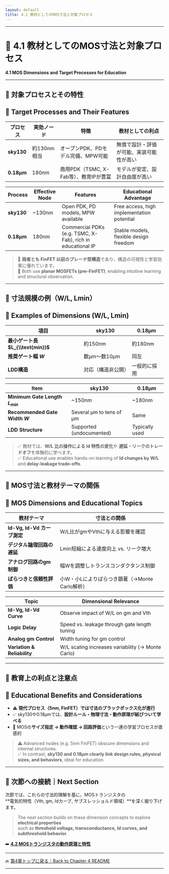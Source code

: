 ```yaml
---
layout: default
title: 4.1 教材としてのMOS寸法と対象プロセス　
---
```


---

# 📘 4.1 教材としてのMOS寸法と対象プロセス  
**4.1 MOS Dimensions and Target Processes for Education**

---

## 🎯 対象プロセスとその特性  
## 🎯 Target Processes and Their Features

| プロセス | 実効ノード | 特徴 | 教材としての利点 |
|----------|------------|------|------------------|
| **sky130** | 約130nm相当 | オープンPDK、PDモデル完備、MPW可能 | 無償で設計・評価が可能、実装可能性が高い |
| **0.18µm** | 180nm | 商用PDK（TSMC, X-Fab等）、教育IPが豊富 | モデルが安定、設計自由度が高い |

| Process | Effective Node | Features | Educational Advantage |
|---------|----------------|----------|------------------------|
| **sky130** | ~130nm | Open PDK, PD models, MPW available | Free access, high implementation potential |
| **0.18µm** | 180nm | Commercial PDKs (e.g. TSMC, X-Fab), rich in educational IP | Stable models, flexible design freedom |

> 📌 **両者とも FinFET 以前のプレーナ型構造**であり、構造の可視性と学習効果に優れています。  
> 📌 Both use **planar MOSFETs (pre-FinFET)**, enabling intuitive learning and structural observation.

---

## 📐 寸法規模の例（W/L, Lmin）  
## 📐 Examples of Dimensions (W/L, Lmin)

| 項目 | sky130 | 0.18µm |
|------|--------|--------|
| **最小ゲート長 $L_{\\text{min}}$** | 約150nm | 約180nm |
| **推奨ゲート幅 $W$** | 数µm〜数10µm | 同左 |
| **LDD構造** | 対応（構造非公開） | 一般的に採用 |

| Item | sky130 | 0.18µm |
|------|--------|--------|
| **Minimum Gate Length $L_{min}$** | ~150nm | ~180nm |
| **Recommended Gate Width $W$** | Several µm to tens of µm | Same |
| **LDD Structure** | Supported (undocumented) | Typically used |

> ✅ 教材では、**W/L 比の操作による Id 特性の変化**や **遅延・リークのトレードオフ**を体験的に学べます。  
> ✅ Educational use enables hands-on learning of **Id changes by W/L** and **delay-leakage trade-offs**.

---

## 📘 MOS寸法と教材テーマの関係  
## 📘 MOS Dimensions and Educational Topics

| 教材テーマ | 寸法との関係 |
|------------|--------------|
| **Id-Vg, Id-Vd カーブ測定** | W/L比がgmやVthに与える影響を確認 |
| **デジタル論理回路の遅延** | Lmin短縮による速度向上 vs. リーク増大 |
| **アナログ回路のgm制御** | 幅Wを調整しトランスコンダクタンス制御 |
| **ばらつきと信頼性評価** | 小W・小Lによりばらつき顕著（→Monte Carlo解析） |

| Topic | Dimensional Relevance |
|-------|------------------------|
| **Id-Vg, Id-Vd Curve** | Observe impact of W/L on gm and Vth |
| **Logic Delay** | Speed vs. leakage through gate length tuning |
| **Analog gm Control** | Width tuning for gm control |
| **Variation & Reliability** | W/L scaling increases variability (→ Monte Carlo) |

---

## 🧠 教育上の利点と注意点  
## 🧠 Educational Benefits and Considerations

- ⚠️ **現代プロセス（5nm, FinFET）では寸法のブラックボックス化が進行**
- ✅ sky130や0.18µmでは、**設計ルール・物理寸法・動作原理が結びついて学べる**
- 🔁 MOSの**サイズ指定 → 動作確認 → 回路評価**という一連の学習プロセスが直感的

> ⚠️ Advanced nodes (e.g. 5nm FinFET) obscure dimensions and internal structures.  
> ✅ In contrast, **sky130 and 0.18µm clearly link design rules, physical sizes, and behaviors**, ideal for education.

---

## 🔄 次節への接続｜Next Section

次節では、これらの寸法的理解を基に、MOSトランジスタの  
**電気的特性（Vth, gm, Idカーブ, サブスレッショルド領域）**を深く掘り下げます。

> The next section builds on these dimension concepts to explore **electrical properties**  
> such as **threshold voltage, transconductance, Id curves, and subthreshold behavior**.

➡️ [**4.2 MOSトランジスタの動作原理と特性**](4.2_mos_characteristics.md)

---

🔙 [第4章トップに戻る｜Back to Chapter 4 README](README.md)

---
